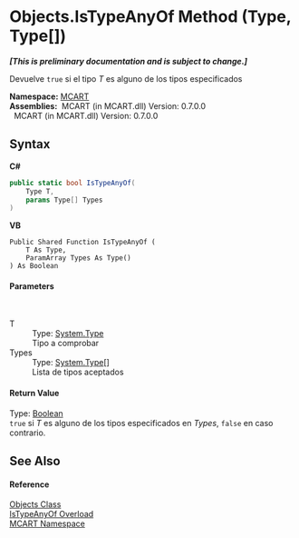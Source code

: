 # Objects.IsTypeAnyOf Method (Type, Type[])
 _**\[This is preliminary documentation and is subject to change.\]**_

Devuelve `true` si el tipo *T* es alguno de los tipos especificados

**Namespace:**&nbsp;<a href="89e7854f-fe6f-d208-fb0c-b17953422852">MCART</a><br />**Assemblies:**&nbsp;&nbsp;MCART (in MCART.dll) Version: 0.7.0.0<br />&nbsp;&nbsp;MCART (in MCART.dll) Version: 0.7.0.0<br />

## Syntax

**C#**<br />
``` C#
public static bool IsTypeAnyOf(
	Type T,
	params Type[] Types
)
```

**VB**<br />
``` VB
Public Shared Function IsTypeAnyOf ( 
	T As Type,
	ParamArray Types As Type()
) As Boolean
```


#### Parameters
&nbsp;<dl><dt>T</dt><dd>Type: <a href="http://msdn2.microsoft.com/es-es/library/42892f65" target="_blank">System.Type</a><br />Tipo a comprobar</dd><dt>Types</dt><dd>Type: <a href="http://msdn2.microsoft.com/es-es/library/42892f65" target="_blank">System.Type</a>[]<br />Lista de tipos aceptados</dd></dl>

#### Return Value
Type: <a href="http://msdn2.microsoft.com/es-es/library/a28wyd50" target="_blank">Boolean</a><br />`true` si *T* es alguno de los tipos especificados en *Types*, `false` en caso contrario.

## See Also


#### Reference
<a href="bed01b44-1ba8-b02e-7f19-0855e84b8dbd">Objects Class</a><br /><a href="70abbe75-8272-d03a-69f7-beccf5849763">IsTypeAnyOf Overload</a><br /><a href="89e7854f-fe6f-d208-fb0c-b17953422852">MCART Namespace</a><br />
